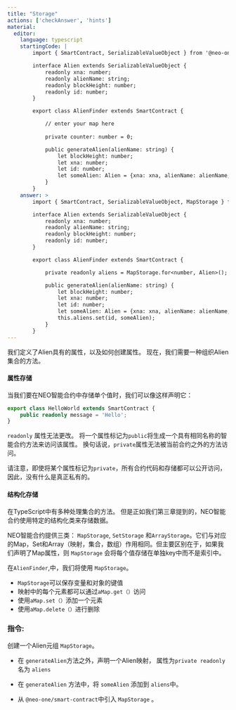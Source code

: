 ```yaml
---
title: "Storage"
actions: ['checkAnswer', 'hints']
material: 
  editor:
    language: typescript
    startingCode: |
        import { SmartContract, SerializableValueObject } from '@neo-one/smart-contract';

        interface Alien extends SerializableValueObject {
            readonly xna: number;
            readonly alienName: string;
            readonly blockHeight: number;
            readonly id: number;
        }

        export class AlienFinder extends SmartContract {

            // enter your map here
            
            private counter: number = 0; 

            public generateAlien(alienName: string) {
                let blockHeight: number;
                let xna: number;
                let id: number;
                let someAlien: Alien = {xna: xna, alienName: alienName, blockHeight: blockHeight, id: id};
            }
        }
    answer: > 
        import { SmartContract, SerializableValueObject, MapStorage } from '@neo-one/smart-contract';

        interface Alien extends SerializableValueObject {
            readonly xna: number;
            readonly alienName: string;
            readonly blockHeight: number;
            readonly id: number;
        }

        export class AlienFinder extends SmartContract {

            private readonly aliens = MapStorage.for<number, Alien>();

            public generateAlien(alienName: string) {
                let blockHeight: number;
                let xna: number;
                let id: number;
                let someAlien: Alien = {xna: xna, alienName: alienName, blockHeight: blockHeight, id: id};
                this.aliens.set(id, someAlien);
            }
        }
---
```


我们定义了Alien具有的属性，以及如何创建属性。 现在，我们需要一种组织Alien集合的方法。

#### 属性存储

当我们要在NEO智能合约中存储单个值时，我们可以像这样声明它：

```typescript
export class HelloWorld extends SmartContract {
    public readonly message = 'Hello';
}
```

`readonly` 属性无法更改。
将一个属性标记为`public`将生成一个具有相同名称的智能合约方法来访问该属性。 换句话说，`private`属性无法被当前合约之外的方法访问。

请注意，即使将某个属性标记为`private`，所有合约代码和存储都可以公开访问，因此，没有什么是真正私有的。

#### 结构化存储

在TypeScript中有多种处理集合的方法。 但是正如我们第三章提到的，NEO智能合约使用特定的结构化类来存储数据。

NEO智能合约提供三类： `MapStorage`, `SetStorage` 和`ArrayStorage`。它们与对应的Map，Set和Array（映射，集合，数组）作用相同。但主要区别在于，如果我们声明了Map属性，则 `MapStorage` 会将每个值存储在单独key中而不是索引中。

在`AlienFinder`,中，我们将使用 `MapStorage`。

- `MapStorage`可以保存变量和对象的键值
- 映射中的每个元素都可以通过`aMap.get（）`访问
- 使用`aMap.set（）`添加一个元素
- 使用`aMap.delete（）`进行删除


### 指令: 

创建一个Alien元组 `MapStorage`。

- 在 `generateAlien`方法之外，声明一个Alien映射， 属性为`private readonly`名为 `aliens`

- 在 `generateAlien` 方法中，将 `someAlien` 添加到 `aliens`中。

- 从 `@neo-one/smart-contract`中引入 `MapStorage` 。

